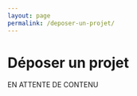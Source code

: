 ```yaml
---
layout: page
permalink: /deposer-un-projet/
---
```

<div class="deposer-un-projet">
  <h1>Déposer un projet</h1>

  EN ATTENTE DE CONTENU
</div>